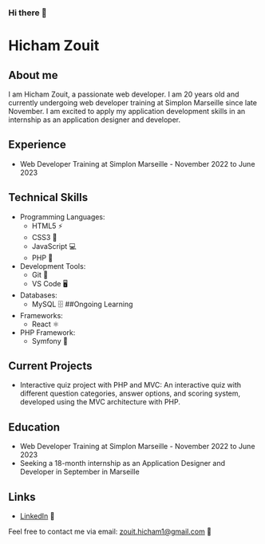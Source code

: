 ### Hi there 👋

# Hicham Zouit

## About me
I am Hicham Zouit, a passionate web developer. I am 20 years old and currently undergoing web developer training at Simplon Marseille since late November. I am excited to apply my application development skills in an internship as an application designer and developer.

## Experience
- Web Developer Training at Simplon Marseille - November 2022 to June 2023

## Technical Skills
- Programming Languages: 
    - HTML5 ⚡️
    - CSS3 🎨
    - JavaScript 💻
    - PHP 🐘
- Development Tools: 
    - Git 🐙
    - VS Code 🖥️
- Databases: 
    - MySQL 🗄️
##Ongoing Learning
- Frameworks: 
    - React ⚛️
- PHP Framework: 
    - Symfony 🎵

## Current Projects
- Interactive quiz project with PHP and MVC: An interactive quiz with different question categories, answer options, and scoring system, developed using the MVC architecture with PHP.

## Education
- Web Developer Training at Simplon Marseille - November 2022 to June 2023
- Seeking a 18-month internship as an Application Designer and Developer in September in Marseille

## Links
- [LinkedIn](https://www.linkedin.com/in/hicham-zouit-2a46701b9/) 💼

Feel free to contact me via email: zouit.hicham1@gmail.com 📧
